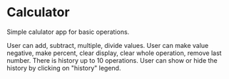 # Calculator

Simple calulator app for basic operations.

User can add, subtract, multiple, divide values.
User can make value negative, make percent, clear display, clear whole operation, remove last number.
There is history up to 10 operations. 
User can show or hide the history by clicking on "history" legend.